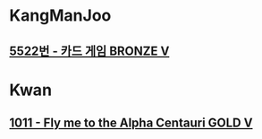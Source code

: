 
# KangManJoo
## [5522번 - 카드 게임 BRONZE V](https://www.acmicpc.net/problem/5522)

# Kwan
## [1011 - Fly me to the Alpha Centauri GOLD V](https://www.acmicpc.net/problem/1011)

